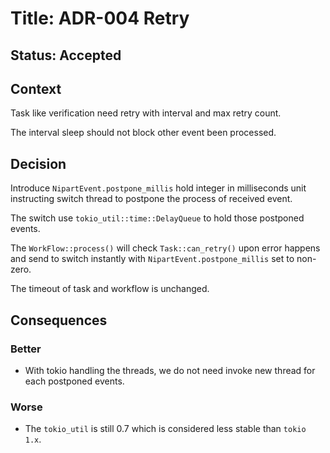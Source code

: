 # Title: ADR-004 Retry

## Status: Accepted

## Context

Task like verification need retry with interval and max retry count.

The interval sleep should not block other event been processed.

## Decision

Introduce `NipartEvent.postpone_millis` hold integer in milliseconds unit
instructing switch thread to postpone the process of received event.

The switch use `tokio_util::time::DelayQueue` to hold those postponed events.

The `WorkFlow::process()` will check `Task::can_retry()` upon error happens
and send to switch instantly with `NipartEvent.postpone_millis` set to
non-zero.

The timeout of task and workflow is unchanged.

## Consequences

### Better

 * With tokio handling the threads, we do not need invoke new thread for each
   postponed events.

### Worse

 * The `tokio_util` is still 0.7 which is considered less stable than
   `tokio 1.x`.

